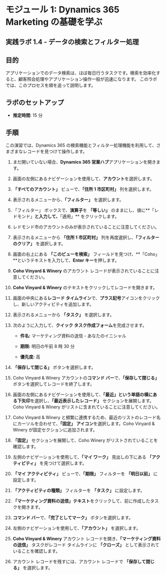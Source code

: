 ﻿---
lab:
    title: 'ラボ 1.4: データの検索とフィルター処理'
    module: 'モジュール 1: Dynamics 365 Marketing の基礎を学ぶ'
---

モジュール 1: Dynamics 365 Marketing の基礎を学ぶ
========================

## 実践ラボ 1.4 - データの検索とフィルター処理

## 目的

アプリケーションでのデータ検索は、ほぼ毎日行うタスクです。検索を効率化すると、顧客照会処理やアプリケーション操作一般が迅速になります。  このラボでは、このプロセスを順を追って説明します。

## ラボのセットアップ

  - **推定時間**: 15 分

## 手順

この演習では、Dynamics 365 の検索機能とフィルター処理機能を利用して、さまざまなレコードを見つけて操作します。 

1. まだ開いていない場合、**Dynamics 365 営業ハブ**アプリケーションを開きます。 

2. 画面の左側にあるナビゲーションを使用して、**アカウント**を選択します。 

3. **「すべてのアカウント」** ビューで、**「住所 1 市区町村」** 列を選択します。 

4. 表示されるメニューから、**「フィルター」** を選択します。

5. 「フィルター」 ボックスで、**演算子**を **「等しい」** のままにし、値に**「レドモンド」**と入力して、**「適用」** をクリックします。

6. レドモンド市のアカウントのみが表示されていることに注意してください。 

7. 表示されるメニューから **「住所 1 市区町村」** 列を再度選択し、**「フィルターのクリア」** を選択します。 

8. 画面の右上にある **「このビューを検索」** フィールドを見つけ、**「Coho」**というテキストを入力して、**Enter キー**を押します。

9. **Coho Vinyard & Winery** のアカウント レコードが表示されていることに注意してください。 

10. **Coho Vinyard & Winery** のテキストをクリックしてレコードを開きます。 

11. 画面の中央にある**レコード タイムライン**で、**プラス記号**アイコンをクリックし、新しいアクティビティを追加します。 

12. 表示されるメニューから **「タスク」** を選択します。

13. 次のように入力して、**クイック タスク作成フォーム**を完成させます。

	- **件名:** マーケティング資料の送信 - あなたのイニシャル

	- **期限:** 明日の午前 8 時 30 分

	- **優先度:** 高

14. **「保存して閉じる」** ボタンを選択します。

15. Coho Vinyard & Winery アカウントの**コマンド バー**で、**「保存して閉じる」** ボタンを選択してレコードを終了します。 

16. 画面の左側にあるナビゲーションを使用して、**「最近」**という単語の横にある**下矢印**を選択し、**「最近表示したレコード」** セクションを展開します。Coho Vinyard & Winery がリストに含まれていることに注意してください。 

17. Coho Vinyard & Winery と頻繁に連携するため、最近のリストのレコード名にカーソルを合わせて、**「固定」 アイコン**を選択します。Coho Vinyard & Winery が固定セクションに追加されます。 

18. **「固定」** セクションを展開して、Coho Winery がリストされていることを確認します。 

19. 左側のナビゲーションを使用して、**「マイ ワーク」** 見出しの下にある **「アクティビティ」** を見つけて選択します。

20. **「マイ アクティビティ」** ビューで、**「期限」** フィルターを **「明日以前」** に設定します。

21. **「アクティビティの種類」** フィルターを **「タスク」** に設定します。

22. **「マーケティング資料の送信」テキスト**をクリックして、前に作成したタスクを開きます。 

23. **コマンド バー**で、**「完了としてマーク」** ボタンを選択します。 

24. 左側のナビゲーションを使用して、**「アカウント」** を選択します。

25. **Coho Vinyard & Winery** アカウント レコードを開き、**「マーケティング資料の送信」** タスクがレコード タイムラインに **「クローズ」** として表示されていることを確認します。 

26. アカウント レコードを残すには、アカウント レコードで **「保存して閉じる」** を選択します。 
